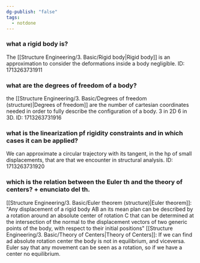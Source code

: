 ```yaml
---
dg-publish: "false"
tags:
  - notdone
---
```

### what a rigid body is?
The [[Structure Engineering/3. Basic/Rigid body|Rigid body]] is an approximation to consider the deformations inside a body negligible.
ID: 1713263731911


### what are the degrees of freedom of a body?
the [[Structure Engineering/3. Basic/Degrees of freedom (structure)|Degrees of freedom]] are the number of cartesian coordinates needed in order to fully describe the configuration of a body. 3 in 2D 6 in 3D.
ID: 1713263731916


### what is the linearization pf rigidity constraints and in which cases it can be applied?
We can approximate a circular trajectory with its tangent, in the hp of small displacements, that are that we encounter in structural analysis.
ID: 1713263731920

### which is the relation between the Euler th and the theory of centers? + enunciato del th.
[[Structure Engineering/3. Basic/Euler theorem (structure)|Euler theorem]]: "Any displacement of a rigid body AB an its mean plan can be described by a rotation around an absolute center of rotation C that can be determined at the intersection of the normal to the displacement vectors of two generic points of the body, with respect to their initial positions"
[[Structure Engineering/3. Basic/Theory of Centers|Theory of Centers]]: If we can find ad absolute rotation center the body is not in equilibrium, and viceversa.
Euler say that any movement can be seen as a rotation, so if we have a center no equilibrium.


### 